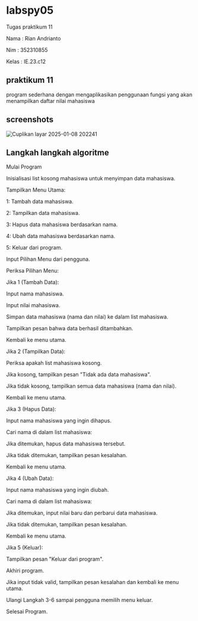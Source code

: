 # labspy05

Tugas praktikum 11

Nama : Rian Andrianto

Nim : 352310855

Kelas : IE.23.c12


## praktikum 11

program sederhana dengan mengaplikasikan penggunaan fungsi yang akan menampilkan daftar nilai mahasiswa

## screenshots

![Cuplikan layar 2025-01-08 202241](https://github.com/user-attachments/assets/a43c74d0-7303-4112-aea9-d52f7d59662a)



## Langkah langkah algoritme

Mulai Program

Inisialisasi list kosong mahasiswa untuk menyimpan data mahasiswa.

Tampilkan Menu Utama:

1: Tambah data mahasiswa.

2: Tampilkan data mahasiswa.

3: Hapus data mahasiswa berdasarkan nama.

4: Ubah data mahasiswa berdasarkan nama.

5: Keluar dari program.

Input Pilihan Menu dari pengguna.

Periksa Pilihan Menu:

Jika 1 (Tambah Data):

Input nama mahasiswa.

Input nilai mahasiswa.

Simpan data mahasiswa (nama dan nilai) ke dalam list mahasiswa.

Tampilkan pesan bahwa data berhasil ditambahkan.

Kembali ke menu utama.

Jika 2 (Tampilkan Data):

Periksa apakah list mahasiswa kosong.

Jika kosong, tampilkan pesan "Tidak ada data mahasiswa".

Jika tidak kosong, tampilkan semua data mahasiswa (nama dan nilai).

Kembali ke menu utama.

Jika 3 (Hapus Data):

Input nama mahasiswa yang ingin dihapus.

Cari nama di dalam list mahasiswa:

Jika ditemukan, hapus data mahasiswa tersebut.

Jika tidak ditemukan, tampilkan pesan kesalahan.

Kembali ke menu utama.

Jika 4 (Ubah Data):

Input nama mahasiswa yang ingin diubah.

Cari nama di dalam list mahasiswa:

Jika ditemukan, input nilai baru dan perbarui data mahasiswa.

Jika tidak ditemukan, tampilkan pesan kesalahan.

Kembali ke menu utama.

Jika 5 (Keluar):

Tampilkan pesan "Keluar dari program".

Akhiri program.

Jika input tidak valid, tampilkan pesan kesalahan dan kembali ke menu utama.

Ulangi Langkah 3-6 sampai pengguna memilih menu keluar.

Selesai Program.
